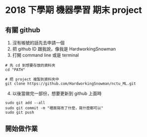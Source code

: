 # 2018 下學期 機器學習 期末 project
## 有關 github
1. 沒有帳號的話先去申請一個
2. 把 github ID 跟我說，像我是 HardworkingSnowman
3. 打開 command line 或是 terminal
```
# 先 cd 到想要存放的資料夾
cd "PATH"

# 把 project 複製到資料夾中
git clone https://github.com/HardworkingSnowman/nctu_ML.git
```
4. 以後當做完一部份，想要更新到 github 上面時
```
sudo git add --all
sudo git commit -m "裡面寫改了什麼，寫什麼都可以"
sudo git push
```

## 開始做作業